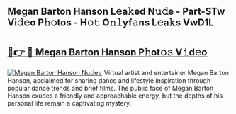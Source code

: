 ## Megan Barton Hanson L𝚎a𝚔ed N𝚞𝚍e - Part-STw Vi𝚍𝚎o P𝚑𝚘tos - H𝚘𝚝 O𝚗𝚕yf𝚊ns L𝚎a𝚔s VwD1L

# <h2><a href="http://kf7u20f.oniu.top/?m=Megan+Barton+Hanson">🔗👉 🔴 Megan Barton Hanson P𝚑ot𝚘𝚜 V𝚒d𝚎o</a></h2>

[![Megan Barton Hanson Nu𝚍e𝚜](https://i.imgur.com/0qMVB7G.gif)](http://kf7u20f.oniu.top/?m=Megan+Barton+Hanson)
Virtual artist and entertainer Megan Barton Hanson, acclaimed for sharing dance and lifestyle inspiration through popular dance trends and brief films. The public face of Megan Barton Hanson exudes a friendly and approachable energy, but the depths of his personal life remain a captivating mystery.  
